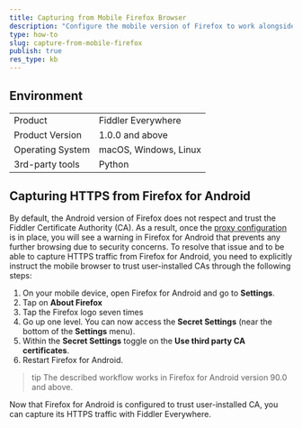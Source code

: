 ```yaml
---
title: Capturing from Mobile Firefox Browser
description: "Configure the mobile version of Firefox to work alongside the Fiddler Everywhere proxy and CA."
type: how-to
slug: capture-from-mobile-firefox
publish: true
res_type: kb
---
```

## Environment

|   |   |
|---|---|
| Product   |  Fiddler Everywhere  |
| Product Version | 1.0.0 and above  |
| Operating System | macOS, Windows, Linux  |
| 3rd-party tools | Python |

## Capturing HTTPS from Firefox for Android

By default, the Android version of Firefox does not respect and trust the Fiddler Certificate Authority (CA). As a result, once the [proxy configuration](slug://capture-mobile-ios-traffic) is in place, you will see a warning in Firefox for Android that prevents any further browsing due to security concerns. To resolve that issue and to be able to capture HTTPS traffic from Firefox for Android, you need to explicitly instruct the mobile browser to trust user-installed CAs through the following steps:

1. On your mobile device, open Firefox for Android and go to **Settings**.
1. Tap on **About Firefox**
1. Tap the Firefox logo seven times
1. Go up one level. You can now access the **Secret Settings** (near the bottom of the **Settings** menu).
1. Within the **Secret Settings** toggle on the **Use third party CA certificates**.
1. Restart Firefox for Android.

>tip The described workflow works in Firefox for Android version 90.0 and above.

Now that Firefox for Android is configured to trust user-installed CA, you can capture its HTTPS traffic with Fiddler Everywhere.